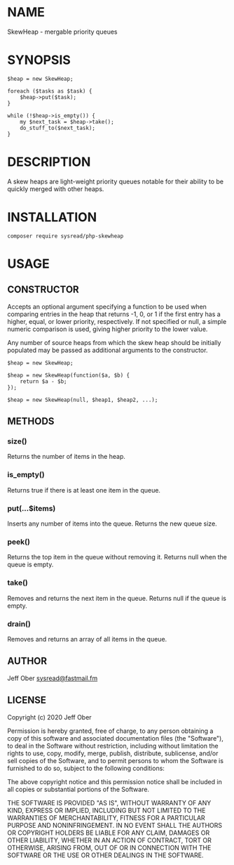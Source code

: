 # NAME

SkewHeap - mergable priority queues

# SYNOPSIS

    $heap = new SkewHeap;

    foreach ($tasks as $task) {
        $heap->put($task);
    }

    while (!$heap->is_empty()) {
        my $next_task = $heap->take();
        do_stuff_to($next_task);
    }

# DESCRIPTION

A skew heaps are light-weight priority queues notable for their ability to be
quickly merged with other heaps.

# INSTALLATION

    composer require sysread/php-skewheap

# USAGE

## CONSTRUCTOR

Accepts an optional argument specifying a function to be used when comparing
entries in the heap that returns -1, 0, or 1 if the first entry has a higher,
equal, or lower priority, respectively. If not specified or null, a simple
numeric comparison is used, giving higher priority to the lower value.

Any number of source heaps from which the skew heap should be initially
populated may be passed as additional arguments to the constructor.

    $heap = new SkewHeap;

    $heap = new SkewHeap(function($a, $b) {
        return $a - $b;
    });

    $heap = new SkewHeap(null, $heap1, $heap2, ...);

## METHODS

### size()

Returns the number of items in the heap.

### is_empty()

Returns true if there is at least one item in the queue.

### put(...$items)

Inserts any number of items into the queue. Returns the new queue size.

### peek()

Returns the top item in the queue without removing it. Returns null when the
queue is empty.

### take()

Removes and returns the next item in the queue. Returns null if the queue is
empty.

### drain()

Removes and returns an array of all items in the queue.

## AUTHOR

Jeff Ober <sysread@fastmail.fm>

## LICENSE

Copyright (c) 2020 Jeff Ober

Permission is hereby granted, free of charge, to any person obtaining a copy
of this software and associated documentation files (the "Software"), to deal
in the Software without restriction, including without limitation the rights
to use, copy, modify, merge, publish, distribute, sublicense, and/or sell
copies of the Software, and to permit persons to whom the Software is
furnished to do so, subject to the following conditions:

The above copyright notice and this permission notice shall be included in all
copies or substantial portions of the Software.

THE SOFTWARE IS PROVIDED "AS IS", WITHOUT WARRANTY OF ANY KIND, EXPRESS OR
IMPLIED, INCLUDING BUT NOT LIMITED TO THE WARRANTIES OF MERCHANTABILITY,
FITNESS FOR A PARTICULAR PURPOSE AND NONINFRINGEMENT. IN NO EVENT SHALL THE
AUTHORS OR COPYRIGHT HOLDERS BE LIABLE FOR ANY CLAIM, DAMAGES OR OTHER
LIABILITY, WHETHER IN AN ACTION OF CONTRACT, TORT OR OTHERWISE, ARISING FROM,
OUT OF OR IN CONNECTION WITH THE SOFTWARE OR THE USE OR OTHER DEALINGS IN THE
SOFTWARE.
